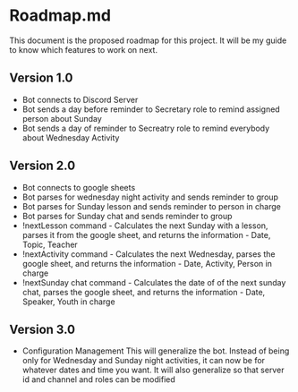 # Roadmap.md

This document is the proposed roadmap for this project. It will be my guide to know which features to work on next.

## Version 1.0
- Bot connects to Discord Server
- Bot sends a day before reminder to Secretary role to remind assigned  person about Sunday
- Bot sends a day of reminder to Secreatry role to remind everybody about Wednesday Activity

## Version 2.0
- Bot connects to google sheets
- Bot parses for wednesday night activity and sends reminder to group
- Bot parses for Sunday lesson and sends reminder to person in charge
- Bot parses for Sunday chat and sends reminder to group
- !nextLesson command - Calculates the next Sunday with a lesson, parses it from the google sheet, and returns the information - Date, Topic, Teacher
- !nextActivity command - Calculates the next Wednesday, parses the google sheet, and returns the information - Date, Activity, Person in charge
- !nextSunday chat command - Calculates the date of of the next sunday chat, parses the google sheet, and returns the information - Date, Speaker, Youth in charge

## Version 3.0
- Configuration Management
This will generalize the bot. Instead of being only for Wednesday and Sunday night activities, it can now be for whatever dates and time you want. It will also generalize so that server id and channel and roles can be modified